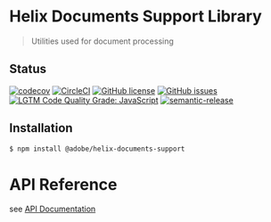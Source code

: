 # Helix Documents Support Library

> Utilities used for document processing

## Status
[![codecov](https://img.shields.io/codecov/c/github/adobe/helix-documents-support.svg)](https://codecov.io/gh/adobe/helix-documents-support)
[![CircleCI](https://img.shields.io/circleci/project/github/adobe/helix-documents-support.svg)](https://circleci.com/gh/adobe/helix-documents-support)
[![GitHub license](https://img.shields.io/github/license/adobe/helix-documents-support.svg)](https://github.com/adobe/helix-documents-support/blob/master/LICENSE.txt)
[![GitHub issues](https://img.shields.io/github/issues/adobe/helix-documents-support.svg)](https://github.com/adobe/helix-documents-support/issues)
[![LGTM Code Quality Grade: JavaScript](https://img.shields.io/lgtm/grade/javascript/g/adobe/helix-documents-support.svg?logo=lgtm&logoWidth=18)](https://lgtm.com/projects/g/adobe/helix-documents-support)
[![semantic-release](https://img.shields.io/badge/%20%20%F0%9F%93%A6%F0%9F%9A%80-semantic--release-e10079.svg)](https://github.com/semantic-release/semantic-release)

## Installation

```bash
$ npm install @adobe/helix-documents-support
```

# API Reference

see [API Documentation](./docs/README.md)
